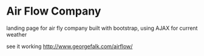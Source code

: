 # Air Flow Company
landing page for air fly company built with bootstrap, using AJAX for current weather

see it working http://www.georgefalk.com/airflow/
